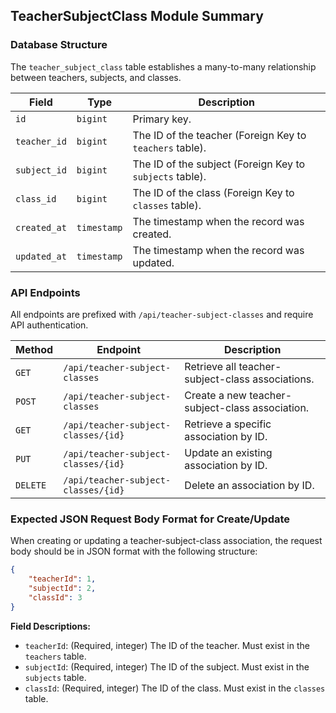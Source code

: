 ## TeacherSubjectClass Module Summary

### Database Structure

The `teacher_subject_class` table establishes a many-to-many relationship between teachers, subjects, and classes.

| Field       | Type      | Description                                  |
|-------------|-----------|----------------------------------------------|
| `id`        | `bigint`  | Primary key.                                 |
| `teacher_id`| `bigint`  | The ID of the teacher (Foreign Key to `teachers` table).|
| `subject_id`| `bigint`  | The ID of the subject (Foreign Key to `subjects` table).|
| `class_id`  | `bigint`  | The ID of the class (Foreign Key to `classes` table).|
| `created_at`| `timestamp` | The timestamp when the record was created.   |
| `updated_at`| `timestamp` | The timestamp when the record was updated.   |

### API Endpoints

All endpoints are prefixed with `/api/teacher-subject-classes` and require API authentication.

| Method | Endpoint                       | Description                                  |
|--------|--------------------------------|----------------------------------------------|
| `GET`  | `/api/teacher-subject-classes` | Retrieve all teacher-subject-class associations.|
| `POST` | `/api/teacher-subject-classes` | Create a new teacher-subject-class association.|
| `GET`  | `/api/teacher-subject-classes/{id}`| Retrieve a specific association by ID.       |
| `PUT`  | `/api/teacher-subject-classes/{id}`| Update an existing association by ID.        |
| `DELETE`| `/api/teacher-subject-classes/{id}`| Delete an association by ID.                 |

### Expected JSON Request Body Format for Create/Update

When creating or updating a teacher-subject-class association, the request body should be in JSON format with the following structure:

```json
{
    "teacherId": 1, 
    "subjectId": 2, 
    "classId": 3  
}
```

**Field Descriptions:**
- `teacherId`: (Required, integer) The ID of the teacher. Must exist in the `teachers` table.
- `subjectId`: (Required, integer) The ID of the subject. Must exist in the `subjects` table.
- `classId`: (Required, integer) The ID of the class. Must exist in the `classes` table.
